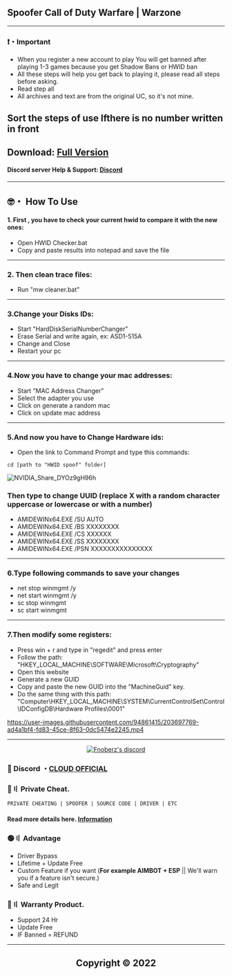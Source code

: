 ## Spoofer Call of Duty Warfare | Warzone 

---

### ❗・Important

- When you register a new account to play You will get banned after playing 1-3 games because you get Shadow Bans or HWID ban
- All these steps will help you get back to playing it, please read all steps before asking.
- Read step all 
- All archives and text are from the original UC, so it's not mine.

 Sort the steps of use Ifthere is no number written in front
--- 

## Download: [Full Version](https://github.com/Fnoberz/COD-Spoofer/releases/tag/warfare)
#### Discord server Help & Support: [Discord](https://discord.gg/MBTkVcJefp)

---


## 🤓・ How To Use 
#### 1. First , you have to check your current hwid to compare it with the new ones:

- Open HWID Checker.bat
- Copy and paste results into notepad and save the file

---
### 2. Then clean trace files:

- Run "mw cleaner.bat"
---
### 3.Change your Disks IDs:

 - Start "HardDiskSerialNumberChanger"
 - Erase Serial and write again, ex: ASD1-515A
 - Change and Close
 - Restart your pc
---
### 4.Now you have to change your mac addresses:
 
- Start "MAC Address Changer"
- Select the adapter you use
- Click on generate a random mac
- Click on update mac address
---
### 5.And now you have to Change Hardware ids:

- Open the link to Command Prompt and type this commands:

```
cd [path to "HWID spoof" folder]
```
![NVIDIA_Share_DYOz9gH96h](https://user-images.githubusercontent.com/94861415/203697194-75663f87-e7ae-49db-a717-0d63a79a255d.gif)

### Then type to change UUID (replace X with a random character uppercase or lowercase or with a number)

- AMIDEWINx64.EXE /SU AUTO 
- AMIDEWINx64.EXE /BS XXXXXXXX
- AMIDEWINx64.EXE /CS XXXXXX
- AMIDEWINx64.EXE /SS XXXXXXXX
- AMIDEWINx64.EXE /PSN XXXXXXXXXXXXXXX

---

### 6.Type following commands to save your changes

- net stop winmgmt /y
- net start winmgmt /y
- sc stop winmgmt
- sc start winmgmt

---

### 7.Then modify some registers:

- Press win + r and type in "regedit" and press enter
- Follow the path: "HKEY_LOCAL_MACHINE\SOFTWARE\Microsoft\Cryptography"
- Open this website
- Generate a new GUID
- Copy and paste the new GUID into the "MachineGuid" key.
- Do the same thing with this path: "Computer\HKEY_LOCAL_MACHINE\SYSTEM\CurrentControlSet\Control\IDConfigDB\Hardware Profiles\0001"

https://user-images.githubusercontent.com/94861415/203697769-ad4a1bf4-fd83-45ce-8f63-0dc5474e2245.mp4


---

  <p align="center">
    <a href="https://discord.com/users/943374631644045363">
        <img title="Fnoberz server discord" alt="Fnoberz's discord" src="https://discord.c99.nl/widget/theme-4/943374631644045363.png"/>
    </a>
</p> 
 
### 💬 Discord ・[CLOUD OFFICIAL](https://discord.gg/MBTkVcJefp) 

### 🛒〢 Private Cheat.
`PRIVATE CHEATING | SPOOFER | SOURCE CODE | DRIVER | ETC`
#### Read more details here. [Information](https://github.com/Cloud-Official/Product) 

### 🟢〢 Advantage

- Driver Bypass
- Lifetime + Update Free
- Custom Feature if you want (**For example AIMBOT + ESP** || We'll warn you if a feature isn't secure.)
- Safe and Legit


### 🔱〢 Warranty Product.

- Support 24 Hr
- Update Free
- IF Banned = REFUND

---

##  <p align="center"> Copyright © 2022

